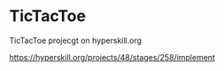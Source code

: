 # TicTacToe
TicTacToe projecgt on hyperskill.org

https://hyperskill.org/projects/48/stages/258/implement
